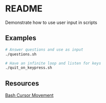 # README
Demonstrate how to use user input in scripts

## Examples
```sh
# Answer questions and use as input
./questions.sh
```

```sh
# Have an infinite loop and listen for keys
./quit_on_keypress.sh
```

## Resources
[Bash Cursor Movement](https://tldp.org/HOWTO/Bash-Prompt-HOWTO/x361.html)  
